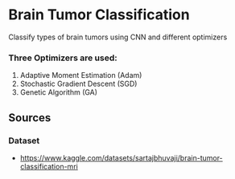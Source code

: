 # Brain Tumor Classification
Classify types of brain tumors using CNN and different optimizers
### Three Optimizers are used:
1. Adaptive Moment Estimation (Adam)
2. Stochastic Gradient Descent (SGD)
3. Genetic Algorithm (GA)
## Sources
### Dataset
- https://www.kaggle.com/datasets/sartajbhuvaji/brain-tumor-classification-mri
